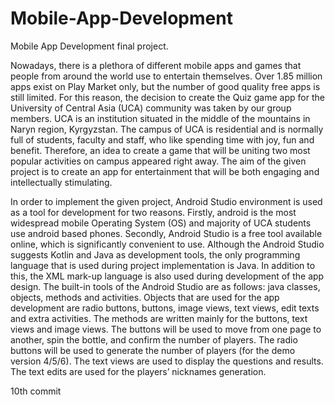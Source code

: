 # Mobile-App-Development
Mobile App Development final project.

Nowadays, there is a plethora of different mobile apps and games that people from around the world use to entertain themselves. Over 1.85 million apps exist on Play Market only, but the number of good quality free apps is still limited. For this reason, the decision to create the Quiz game app for the University of Central Asia (UCA) community was taken by our group members. UCA is an institution situated in the middle of the mountains in Naryn region, Kyrgyzstan. The campus of UCA is residential and is normally full of students, faculty and staff, who like spending time with joy, fun and benefit. Therefore, an idea to create a game that will be uniting two most popular activities on campus appeared right away. The aim of the given project is to create an app for entertainment that will be both engaging and intellectually stimulating.

In order to implement the given project, Android Studio environment is used as a tool for development for two reasons. Firstly, android is the most widespread mobile Operating System (OS) and majority of UCA students use android based phones. Secondly, Android Studio is a free tool available online, which is significantly convenient to use. Although the Android Studio suggests Kotlin and Java as development tools, the only programming language that is used during project implementation is Java. In addition to this, the XML mark-up language is also used during development of the app design. The built-in tools of the Android Studio are as follows: java classes, objects, methods and activities. Objects that are used for the app development are radio buttons, buttons, image views, text views, edit texts and extra activities. The methods are written mainly for the buttons, text views and image views. The buttons will be used to move from one page to another, spin the bottle, and confirm the number of players. The radio buttons will be used to generate the number of players (for the demo version 4/5/6). The text views are used to display the questions and results. The text edits are used for the players’ nicknames generation.

10th commit
